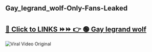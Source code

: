 
 ## Gay_legrand_wolf-Only-Fans-Leaked

# <h2><a href="https://clipsfans.com/Gay_legrand_wolf&ref=git">🔗 Click to LINKS ⏩⏩ 👉 🟢 Gay legrand wolf </a></h2>

<a href="https://clipsfans.com/Gay_legrand_wolf&ref=git" rel="nofollow" data-target="animated-image.originalLink"><img src="https://i.ibb.co.com/xMMVF88/686577567.gif" alt="Viral Video Original" style="max-width: 100%; display: inline-block;" data-target="animated-image.originalImage"></a>
